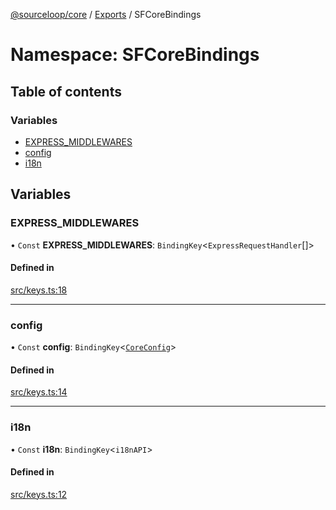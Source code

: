 [@sourceloop/core](../README.md) / [Exports](../modules.md) / SFCoreBindings

# Namespace: SFCoreBindings

## Table of contents

### Variables

- [EXPRESS\_MIDDLEWARES](SFCoreBindings.md#express_middlewares)
- [config](SFCoreBindings.md#config)
- [i18n](SFCoreBindings.md#i18n)

## Variables

### EXPRESS\_MIDDLEWARES

• `Const` **EXPRESS\_MIDDLEWARES**: `BindingKey`<`ExpressRequestHandler`[]\>

#### Defined in

[src/keys.ts:18](https://github.com/sourcefuse/loopback4-microservice-catalog/blob/68ec38a2a/packages/core/src/keys.ts#L18)

___

### config

• `Const` **config**: `BindingKey`<[`CoreConfig`](../interfaces/CoreConfig.md)\>

#### Defined in

[src/keys.ts:14](https://github.com/sourcefuse/loopback4-microservice-catalog/blob/68ec38a2a/packages/core/src/keys.ts#L14)

___

### i18n

• `Const` **i18n**: `BindingKey`<`i18nAPI`\>

#### Defined in

[src/keys.ts:12](https://github.com/sourcefuse/loopback4-microservice-catalog/blob/68ec38a2a/packages/core/src/keys.ts#L12)

